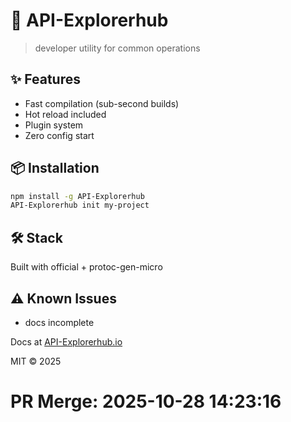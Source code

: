# 🚀 API-Explorerhub

> developer utility for common operations

## ✨ Features

- Fast compilation (sub-second builds)
- Hot reload included
- Plugin system
- Zero config start

## 📦 Installation

```bash
npm install -g API-Explorerhub
API-Explorerhub init my-project
```

## 🛠️ Stack

Built with official + protoc-gen-micro

## ⚠️ Known Issues

- docs incomplete

Docs at [API-Explorerhub.io](https://API-Explorerhub.io)

MIT © 2025

# PR Merge: 2025-10-28 14:23:16
